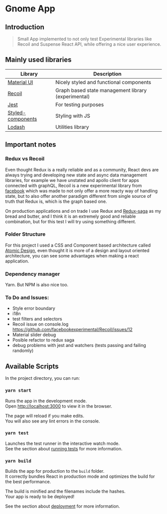 # Gnome App

## Introduction

> Small App implemented to not only test Experimental libraries like Recoil and Suspense React API, while offering a nice user experience.

## Mainly used libraries

| Library | Description |
| --- | --- |
| [Material UI](https://material-ui.com/) | Nicely styled and functional components |
| [Recoil](https://recoiljs.org/) | Graph based state management library (experimental) |
| [Jest](https://jestjs.io/) | For testing purposes |
| [Styled-components](https://styled-components.com/) | Styling with JS |
| [Lodash](https://lodash.com/) | Utilities library |

## Important notes

### Redux vs Recoil

Even thought Redux is a really reliable and as a community, React devs are always trying and developing new state and async data management libraries, for example we have unstated and apollo client for apps connected with graphQL, Recoil is a new experimental library from [facebook](https://github.com/facebookexperimental/Recoil) which was made to not only offer a more reacty way of handling state, but to also offer another paradigm different from single source of truth that Redux is, which is the graph based one.

On production applications and on trade I use Redux and [Redux-saga](https://redux-saga.js.org/) as my bread and butter, and I think it is an extremely good and reliable combination, but for this test I will try using something different.

### Folder Structure

For this project I used a CSS and Component based architecture called [Atomic Design](https://bradfrost.com/blog/post/atomic-web-design/), even thought it is more of a design and layout oriented architecture, you can see some advantages when making a react application.

### Dependency manager

Yarn. But NPM is also nice too.

### To Do and Issues:
- Style error boundary
- i18n
- test filters and selectors
- Recoil issue on console.log https://github.com/facebookexperimental/Recoil/issues/12
- Material slider debug
- Posible refactor to redux saga
- debug problems with jest and watchers (tests passing and failing randomly)

## Available Scripts

In the project directory, you can run:

### `yarn start`

Runs the app in the development mode.<br />
Open [http://localhost:3000](http://localhost:3000) to view it in the browser.

The page will reload if you make edits.<br />
You will also see any lint errors in the console.

### `yarn test`

Launches the test runner in the interactive watch mode.<br />
See the section about [running tests](https://facebook.github.io/create-react-app/docs/running-tests) for more information.

### `yarn build`

Builds the app for production to the `build` folder.<br />
It correctly bundles React in production mode and optimizes the build for the best performance.

The build is minified and the filenames include the hashes.<br />
Your app is ready to be deployed!

See the section about [deployment](https://facebook.github.io/create-react-app/docs/deployment) for more information.
